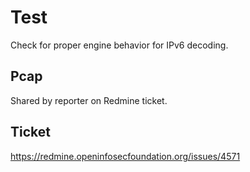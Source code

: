# Test

Check for proper engine behavior for IPv6 decoding.

## Pcap

Shared by reporter on Redmine ticket.

## Ticket

https://redmine.openinfosecfoundation.org/issues/4571

